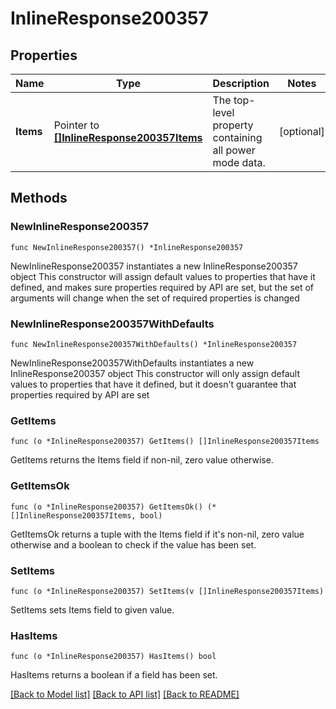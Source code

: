 # InlineResponse200357

## Properties

Name | Type | Description | Notes
------------ | ------------- | ------------- | -------------
**Items** | Pointer to [**[]InlineResponse200357Items**](InlineResponse200357Items.md) | The top-level property containing all power mode data. | [optional] 

## Methods

### NewInlineResponse200357

`func NewInlineResponse200357() *InlineResponse200357`

NewInlineResponse200357 instantiates a new InlineResponse200357 object
This constructor will assign default values to properties that have it defined,
and makes sure properties required by API are set, but the set of arguments
will change when the set of required properties is changed

### NewInlineResponse200357WithDefaults

`func NewInlineResponse200357WithDefaults() *InlineResponse200357`

NewInlineResponse200357WithDefaults instantiates a new InlineResponse200357 object
This constructor will only assign default values to properties that have it defined,
but it doesn't guarantee that properties required by API are set

### GetItems

`func (o *InlineResponse200357) GetItems() []InlineResponse200357Items`

GetItems returns the Items field if non-nil, zero value otherwise.

### GetItemsOk

`func (o *InlineResponse200357) GetItemsOk() (*[]InlineResponse200357Items, bool)`

GetItemsOk returns a tuple with the Items field if it's non-nil, zero value otherwise
and a boolean to check if the value has been set.

### SetItems

`func (o *InlineResponse200357) SetItems(v []InlineResponse200357Items)`

SetItems sets Items field to given value.

### HasItems

`func (o *InlineResponse200357) HasItems() bool`

HasItems returns a boolean if a field has been set.


[[Back to Model list]](../README.md#documentation-for-models) [[Back to API list]](../README.md#documentation-for-api-endpoints) [[Back to README]](../README.md)


